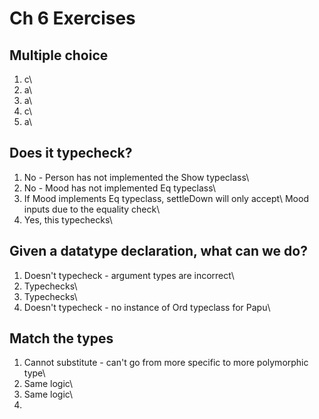 # Ch 6 Exercises

## Multiple choice

1. c\
2. a\
3. a\
4. c\
5. a\

## Does it typecheck?

1. No - Person has not implemented the Show typeclass\
2. No - Mood has not implemented Eq typeclass\
3. If Mood implements Eq typeclass, settleDown will only accept\ Mood inputs due to the equality check\
4. Yes, this typechecks\

## Given a datatype declaration, what can we do?

1. Doesn't typecheck - argument types are incorrect\
2. Typechecks\
3. Typechecks\
4. Doesn't typecheck - no instance of Ord typeclass for Papu\

## Match the types

1. Cannot substitute - can't go from more specific to more polymorphic type\
2. Same logic\
3. Same logic\
4.
